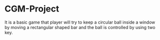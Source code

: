 # CGM-Project
It is a basic game that player will try to keep a circular ball inside a window by moving a rectangular shaped bar and the ball is controlled by using two key. 
